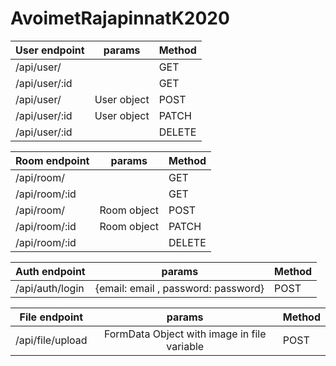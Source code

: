 # AvoimetRajapinnatK2020


| User endpoint | params        | Method      | 
| ------------- |:-------------:|-------------|
| /api/user/    |               | GET         |
| /api/user/:id |               | GET         |
| /api/user/    | User object   | POST        |
| /api/user/:id | User object   | PATCH       |
| /api/user/:id |               | DELETE      |

| Room endpoint | params        | Method      | 
| ------------- |:-------------:|-------------|
| /api/room/    |               | GET         |
| /api/room/:id |               | GET         |
| /api/room/    | Room object   | POST        |
| /api/room/:id | Room object   | PATCH       |
| /api/room/:id |               | DELETE      |

| Auth endpoint | params        | Method      |
| ------------- |:-------------:|-------------|
| /api/auth/login | {email: email , password: password} | POST |

| File endpoint | params      | Method
| ------------- |:-------------:|------------|
| /api/file/upload | FormData Object with image in file variable | POST |


